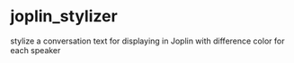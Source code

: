 # joplin_stylizer
stylize a conversation text for displaying in Joplin with difference color for each speaker
